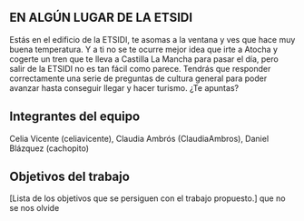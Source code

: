 ## EN ALGÚN LUGAR DE LA ETSIDI

Estás en el edificio de la ETSIDI, te asomas a la ventana y ves que hace muy buena temperatura. Y a ti no se te ocurre mejor idea que irte a Atocha y cogerte un tren que te lleva a Castilla La Mancha para pasar el día, pero salir de la ETSIDI no es tan fácil como parece. Tendrás que responder correctamente una serie de preguntas de cultura general para poder avanzar hasta conseguir llegar y hacer turismo. ¿Te apuntas?

## Integrantes del equipo

Celia Vicente (celiavicente), Claudia Ambrós (ClaudiaAmbros), Daniel Blázquez (cachopito)

## Objetivos del trabajo

[Lista de los objetivos que se persiguen con el trabajo propuesto.]
que no se nos olvide
